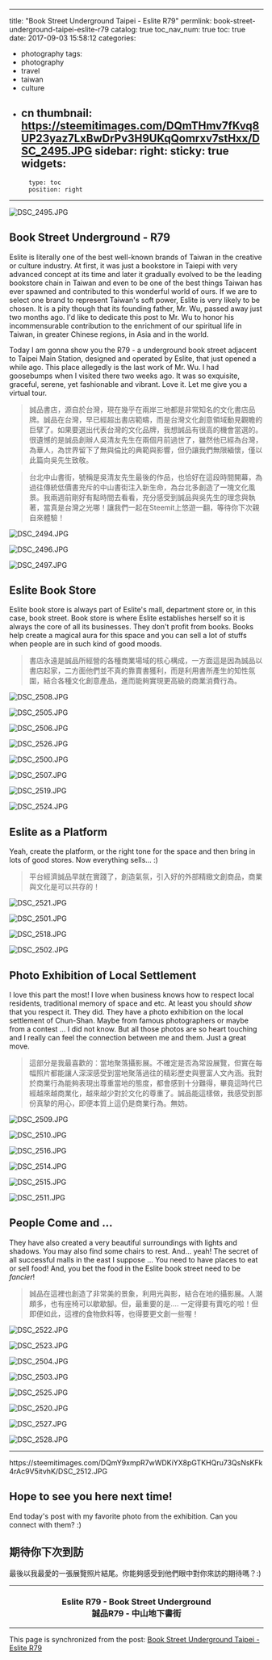 
---
title: "Book Street Underground Taipei - Eslite R79"
permlink: book-street-underground-taipei-eslite-r79
catalog: true
toc_nav_num: true
toc: true
date: 2017-09-03 15:58:12
categories:
- photography
tags:
- photography
- travel
- taiwan
- culture
- cn
thumbnail: https://steemitimages.com/DQmTHmv7fKvq8UP23yaz7LxBwDrPv3H9UKqQomrxv7stHxx/DSC_2495.JPG
sidebar:
    right:
        sticky: true
widgets:
    -
        type: toc
        position: right
---


![DSC_2495.JPG](https://steemitimages.com/DQmTHmv7fKvq8UP23yaz7LxBwDrPv3H9UKqQomrxv7stHxx/DSC_2495.JPG)

## Book Street Underground - R79

Eslite is literally one of the best well-known brands of Taiwan in the creative or culture industry. At first, it was just a bookstore in Taiepi with very advanced concept at its time and later it gradually evolved to be the leading bookstore chain in Taiwan and even to be one of the best things Taiwan has ever spawned and contributed to this wonderful world of ours. If we are to select one brand to represent Taiwan's soft power, Eslite is very likely to be chosen. It is a pity though that its founding father, Mr. Wu, passed away just two months ago. I'd like to dedicate this post to Mr. Wu to honor his incommensurable contribution to the enrichment of our spiritual life in Taiwan, in greater Chinese regions, in Asia and in the world.

Today I am gonna show you the R79 - a underground book street adjacent to Taipei Main Station, designed and operated by Eslite, that just opened a while ago. This place allegedly is the last work of Mr. Wu. I had goosebumps when I visited there two weeks ago. It was so exquisite, graceful, serene, yet fashionable and vibrant. Love it. Let me give you a virtual tour.

>誠品書店，源自於台灣，現在幾乎在兩岸三地都是非常知名的文化書店品牌。誠品在台灣，早已經超出書店範疇，而是台灣文化創意領域動見觀瞻的巨擘了。如果要選出代表台灣的文化品牌，我想誠品有很高的機會當選的。很遺憾的是誠品創辦人吳清友先生在兩個月前過世了，雖然他已經為台灣，為華人，為世界留下了無與倫比的典範與影響，但仍讓我們無限緬懷，僅以此篇向吳先生致敬。

>台北中山書街，號稱是吳清友先生最後的作品，也恰好在這段時間開幕，為過往傳統低價書充斥的中山書街注入新生命，為台北多創造了一塊文化風景。我兩週前剛好有點時間去看看，充分感受到誠品與吳先生的理念與執著，當真是台灣之光哪！讓我們一起在Steemit上悠遊一翻，等待你下次親自來體驗！

![DSC_2494.JPG](https://steemitimages.com/DQmRxaejjDQDtgKRsjCHcQ3jXUHFbKDC5eDmMKE8wK8vD9q/DSC_2494.JPG)

![DSC_2496.JPG](https://steemitimages.com/DQmNaqWi3whvSW12nL31eYgUxTnDx817PXWodsZUbFAnH41/DSC_2496.JPG)

![DSC_2497.JPG](https://steemitimages.com/DQmQGejgr65v5a8krTZUXpwoPSNoptUj6PS5JJmi3udvqnt/DSC_2497.JPG)

## Eslite Book Store

Eslite book store is always part of Eslite's mall, department store or, in this case, book street. Book store is where Eslite establishes herself so it is always the core of all its businesses. They don't profit from books. Books help create a magical aura for this space and you can sell a lot of stuffs when people are in such kind of good moods. 

>書店永遠是誠品所經營的各種商業場域的核心構成，一方面這是因為誠品以書店起家，二方面他們並不真的靠賣書獲利，而是利用書所產生的知性氛圍，結合各種文化創意產品，進而能夠實現更高級的商業消費行為。

![DSC_2508.JPG](https://steemitimages.com/DQmRJzbxLMKAGFwToRfGo6nLSS54s9h6CUazTY7RkB7Ce5m/DSC_2508.JPG)

![DSC_2505.JPG](https://steemitimages.com/DQmeFxWBa2NHwahNKd5rWCvGD4RoDaZokg2wt2ZiqynxMJB/DSC_2505.JPG)

![DSC_2506.JPG](https://steemitimages.com/DQmTo9nihyiqUi8tzi7ZnrMW5EoVEJntNhZzbno6cLM7gK8/DSC_2506.JPG)

![DSC_2526.JPG](https://steemitimages.com/DQmXj9EjPAysTQFtyHPUbimu6sbPTjk3NA5E9W1kyooVDjY/DSC_2526.JPG)

![DSC_2500.JPG](https://steemitimages.com/DQmQgjj5iLPSNveFny6b515ngoj4CgC5qeUq9CyJVYeQucn/DSC_2500.JPG)

![DSC_2507.JPG](https://steemitimages.com/DQme9ji6LPQA4Syxf1i898Ej2zgrhY6jbdaEJzsfqd4mqVJ/DSC_2507.JPG)

![DSC_2519.JPG](https://steemitimages.com/DQmSKPqc28wnTiEg7hdC67rK3mKo7rd75MDzBv2hQKz1PDX/DSC_2519.JPG)

![DSC_2524.JPG](https://steemitimages.com/DQmPFX7kWrt3ciYJnCSMS6oj6r27zGaa9WNJPBF3yQzpifp/DSC_2524.JPG)

## Eslite as a Platform

Yeah, create the platform, or the right tone for the space and then bring in lots of good stores. Now everything sells... :)

>平台經濟誠品早就在實踐了，創造氣氛，引入好的外部精緻文創商品，商業與文化是可以共存的！

![DSC_2521.JPG](https://steemitimages.com/DQmZ8muScKve6YsDEg9LiqdtThyGdEPjg3M4bziarRVXKqd/DSC_2521.JPG)

![DSC_2501.JPG](https://steemitimages.com/DQmUNDMFcGA6Pfici7QDV3hcrECQoAYHNukVbdSoCkCivup/DSC_2501.JPG)

![DSC_2518.JPG](https://steemitimages.com/DQmVCrdJy1FaUScz4kc1MeazRvadK51VEuyGGbKv5fz5MW7/DSC_2518.JPG)

![DSC_2502.JPG](https://steemitimages.com/DQmNhoU8aKABxRW9ykSJVFipDEVh3V5PBeGNKeV2YEvoNug/DSC_2502.JPG)

## Photo Exhibition of Local Settlement

I love this part the most! I love when business knows how to respect local residents, traditional memory of space and etc. At least you should *show* that you respect it. They did. They have a photo exhibition on the local settlement of Chun-Shan. Maybe from famous photographers or maybe from a contest ... I did not know. But all those photos are so heart touching and I really can feel the connection between me and them. Just a great move.

>這部分是我最喜歡的：當地聚落攝影展。不確定是否為常設展覽，但實在每幅照片都能讓人深深感受到當地聚落過往的精彩歷史與豐富人文內涵。我對於商業行為能夠表現出尊重當地的態度，都會感到十分難得，畢竟這時代已經越來越商業化，越來越少對於文化的尊重了。誠品能這樣做，我感受到那份真摯的用心，即便本質上這仍是商業行為。無妨。 

![DSC_2509.JPG](https://steemitimages.com/DQmTsq5cQc5qhQz9wo9jzfzxJPrQxS2R48VCN5YqjkbJfrn/DSC_2509.JPG)

![DSC_2510.JPG](https://steemitimages.com/DQmbhEkBHysgso9xw4taWDsHo3t4iLR19kADvnd1o5r34nq/DSC_2510.JPG)

![DSC_2516.JPG](https://steemitimages.com/DQme8qupqAfjEtqMpwShMS4zrSPzuk7eR3DTXAr9pU8AF9B/DSC_2516.JPG)

![DSC_2514.JPG](https://steemitimages.com/DQmQogZNhAm2nbszSvvdY6fvwEsNJZaRmATxQTyzXZ8YZ5M/DSC_2514.JPG)

![DSC_2515.JPG](https://steemitimages.com/DQmfPHWXZeTXq8gV1U46qbtfuFyHtjHWbJdEV3Uo2APgzCX/DSC_2515.JPG)

![DSC_2511.JPG](https://steemitimages.com/DQmXXJuDMuxJT3s4erwKDVeqcPW2WDNcM3oGiAzGkZ5Axiy/DSC_2511.JPG)

## People Come and ... 

They have also created a very beautiful surroundings with lights and shadows. You may also find some chairs to rest. And... yeah! The secret of all successful malls in the east I suppose ... You need to have places to eat or sell food! And, you bet the food in the Eslite book street need to be *fancier*!

>誠品在這裡也創造了非常美的景象，利用光與影，結合在地的攝影展。人潮頗多，也有座椅可以歇歇腳。但，最重要的是.... 一定得要有賣吃的啦！但即便如此，這裡的食物飲料等，也得要更文創一些喔！
  
![DSC_2522.JPG](https://steemitimages.com/DQmRgpErCsaQeBMTUQLKyQ5ya388ypW3cSnutNJzfqBWbty/DSC_2522.JPG)

![DSC_2523.JPG](https://steemitimages.com/DQmWQVwDX6xRPyXHunqbjhtEUNjVJcLUkqhUjCnKy6ARCQ3/DSC_2523.JPG)

![DSC_2504.JPG](https://steemitimages.com/DQmVVMPHZ6TkdVzDsxo3Exy3r5BFEhEyxjd9QLeKJ4YB7WY/DSC_2504.JPG)

![DSC_2503.JPG](https://steemitimages.com/DQmanmdNNxJLWzLya97JATryyNSd4bmdzCq52XL4C2Xj5bS/DSC_2503.JPG)

![DSC_2525.JPG](https://steemitimages.com/DQmRdYJ6vXAWWiv8tVim918Jtt6kY3EiQpTKuEknRVByidv/DSC_2525.JPG)

![DSC_2520.JPG](https://steemitimages.com/DQmZByK7LcDfrzLGWsjNsiyMDoxHTurE68hDJhCDN1kxDVp/DSC_2520.JPG)

![DSC_2527.JPG](https://steemitimages.com/DQmbUvd2mkb86AheUZctXs6mXsu1Mkm7Hkygs4KSRDVc7og/DSC_2527.JPG)

![DSC_2528.JPG](https://steemitimages.com/DQmSobwRrroyg6qUEaDCBP9woqgb3Rh78zFKknSXpAw32JL/DSC_2528.JPG)

******

<div class="pull-left">https://steemitimages.com/DQmY9xmpR7wWDKiYX8pGTKHQru73QsNsKFk4rAc9V5itvhK/DSC_2512.JPG</div>

## Hope to see you here next time!

End today's post with my favorite photo from the exhibition. Can you connect with them? :)



## 期待你下次到訪

最後以我最愛的一張展覽照片結尾。你能夠感受到他們眼中對你來訪的期待嗎？:)

<hr>
<center>
<h3>Eslite R79 - Book Street Underground <br>
誠品R79 - 中山地下書街</h3> 
</center>

- - -

This page is synchronized from the post: [Book Street Underground Taipei - Eslite R79](https://steemit.com/@deanliu/book-street-underground-taipei-eslite-r79)
